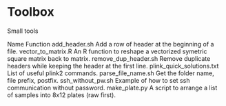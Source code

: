 # Toolbox
Small tools

Name                          Function
add_header.sh                 Add a row of header at the beginning of a file.
vector_to_matrix.R            An R function to reshape a vectorized symetric square matrix back to matrix.
remove_dup_header.sh          Remove duplicate headers while keeping the header at the first line.
plink_quick_solutions.txt     List of useful plink2 commands.
parse_file_name.sh            Get the folder name, file prefix, postfix.
ssh_without_pw.sh             Example of how to set ssh communication without password.
make_plate.py                 A script to arrange a list of samples into 8x12 plates (raw first).
